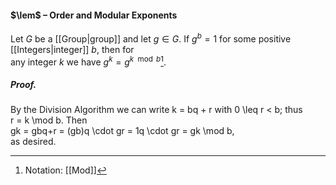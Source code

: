 #### $\lem$ – Order and Modular Exponents
Let $G$ be a [[Group|group]] and let $g \in G$. If $g^{b} = 1$ for some positive [[Integers|integer]] $b$, then for  
any integer $k$ we have $g^{k} = g^{k\mod b}$[^1].

##### *Proof.*
By the Division Algorithm we can write k = bq + r with 0 \leq  r < b; thus  
r = k \mod b. Then  
gk = gbq+r = (gb)q \cdot  gr = 1q \cdot  gr = gk \mod b,  
as desired.

[^1]: Notation: [[Mod]]